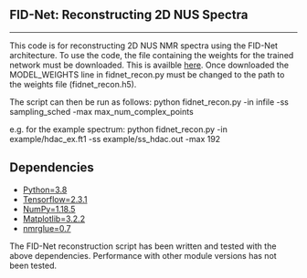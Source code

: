 FID-Net: Reconstructing 2D NUS Spectra
------------
------------
This code is for reconstructing 2D NUS NMR spectra using the FID-Net architecture.
To use the code, the file containing the weights for the trained network must be
downloaded. This is availble [here](https://www.dropbox.com/s/6qfaoae7n96mfuj/fidnet_recon.h5?dl=0).
Once downloaded the MODEL_WEIGHTS line in fidnet_recon.py must be changed to the
path to the weights file (fidnet_recon.h5). 

The script can then be run as follows:
python fidnet_recon.py -in infile -ss sampling_sched -max max_num_complex_points

e.g. for the example spectrum:
python fidnet_recon.py -in example/hdac_ex.ft1 -ss example/ss_hdac.out -max 192

Dependencies
------------
  * [Python=3.8](https://www.python.org/downloads/)
  * [Tensorflow=2.3.1](https://www.tensorflow.org/install)
  * [NumPy=1.18.5](https://www.scipy.org/scipylib/download.html)
  * [Matplotlib=3.2.2](http://matplotlib.org/users/installing.html)
  * [nmrglue=0.7](https://nmrglue.readthedocs.io/en/latest/install.html)
  
The FID-Net reconstruction script has been written and tested with the
above dependencies. Performance with other module versions has not been tested.
